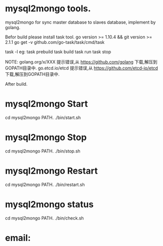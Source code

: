 # mysql2mongo tools.

mysql2mongo for sync master database to slaves database, implement by golang.

Befor build please install task tool.
go version >= 1.10.4 && git version >= 2.1.1
go get -v github.com/go-task/task/cmd/task

task -l
eg:
    task prebuild
    task build
    task run
    task stop

NOTE: 
golang.org/x/XXX 提示错误,从 https://github.com/golang  下载,解压到GOPATH目录中.
go.etcd.io/etcd 提示错误,从 https://github.com/etcd-io/etcd  下载,解压到GOPATH目录中.

After build.
# mysql2mongo Start
cd mysql2mongo PATH.
./bin/start.sh

# mysql2mongo Stop
cd mysql2mongo PATH.
./bin/stop.sh

# mysql2mongo Restart
cd mysql2mongo PATH.
./bin/restart.sh

# mysql2mongo status
cd mysql2mongo PATH.
./bin/check.sh


# email: 
